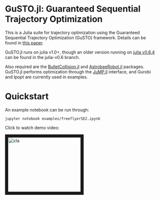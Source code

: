 # GuSTO.jl: Guaranteed Sequential Trajectory Optimization

This is a Julia suite for trajectory optimization using the Guaranteed Sequential Trajectory Optimization (GuSTO) framework. Details can be found in [this paper](https://arxiv.org/abs/1903.00155).

GuSTO.jl runs on julia v1.0+, though an older version running on [julia v0.6.4](https://julialang.org/downloads/oldreleases.html) can be found in the julia-v0.6 branch.

Also required are the [BulletCollision.jl](https://github.com/StanfordASL/BulletCollision.jl) and [AstrobeeRobot.jl](https://github.com/StanfordASL/AstrobeeRobot.jl) packages. GuSTO.jl performs optimization through the [JuMP.jl](https://github.com/JuliaOpt/JuMP.jl) interface, and Gurobi and Ipopt are currently used in examples.

# Quickstart
An example notebook can be run through:
```
jupyter notebook examples/freeflyerSE2.ipynb 
```

Click to watch demo video:

<a href="https://www.youtube.com/watch?v=GHehE-If5nY" target="_blank"><img src="https://img.youtube.com/vi/GHehE-If5nY/0.jpg" 
alt="cla" width="240" height="180" border="10" /></a>
